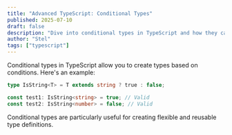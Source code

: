 ```yaml
---
title: "Advanced TypeScript: Conditional Types"
published: 2025-07-10
draft: false
description: "Dive into conditional types in TypeScript and how they can enhance type safety."
author: "Stel"
tags: ["typescript"]
---
```


Conditional types in TypeScript allow you to create types based on conditions. Here's an example:

```typescript
type IsString<T> = T extends string ? true : false;

const test1: IsString<string> = true; // Valid
const test2: IsString<number> = false; // Valid
```

Conditional types are particularly useful for creating flexible and reusable type definitions.